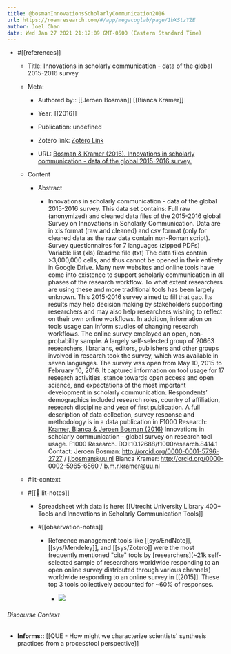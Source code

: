 ```yaml
---
title: @bosmanInnovationsScholarlyCommunication2016
url: https://roamresearch.com/#/app/megacoglab/page/1bXStzYZE
author: Joel Chan
date: Wed Jan 27 2021 21:12:09 GMT-0500 (Eastern Standard Time)
---
```


- #[[references]]

    - Title: Innovations in scholarly communication - data of the global 2015-2016 survey

    - Meta:

        - Authored by:: [[Jeroen Bosman]] [[Bianca Kramer]]

        - Year: [[2016]]

        - Publication: undefined

        - Zotero link: [Zotero Link](zotero://select/items/7_P2RKN65R)

        - URL: [Bosman & Kramer (2016). Innovations in scholarly communication - data of the global 2015-2016 survey.](https://zenodo.org/record/49583#.YBIa2OhKguU)

    - Content

        - Abstract

            - Innovations in scholarly communication - data of the global 2015-2016 survey. This data set contains: Full raw (anonymized) and cleaned data files of the 2015-2016 global Survey on Innovations in Scholarly Communication. Data are in xls format (raw and cleaned) and csv format (only for cleaned data as the raw data contain non-Roman script). Survey questionnaires for 7 languages (zipped PDFs) Variable list (xls) Readme file (txt) The data files contain >3,000,000 cells, and thus cannot be opened in their entirety in Google Drive. Many new websites and online tools have come into existence to support scholarly communication in all phases of the research workflow. To what extent researchers are using these and more traditional tools has been largely unknown. This 2015-2016 survey aimed to fill that gap. Its results may help decision making by stakeholders supporting researchers and may also help researchers wishing to reflect on their own online workflows. In addition, information on tools usage can inform studies of changing research workflows. The online survey employed an open, non-probability sample. A largely self-selected group of 20663 researchers, librarians, editors, publishers and other groups involved in research took the survey, which was available in seven languages. The survey was open from May 10, 2015 to February 10, 2016. It captured information on tool usage for 17 research activities, stance towards open access and open science, and expectations of the most important development in scholarly communication. Respondents’ demographics included research roles, country of affiliation, research discipline and year of first publication. A full description of data collection, survey response and methodology is in a data publication in F1000 Research: [Kramer, Bianca & Jeroen Bosman (2016)]([[@kramerInnovationsScholarlyCommunication2016]]) Innovations in scholarly communication - global survey on research tool usage. F1000 Research. DOI:10.12688/f1000research.8414.1 Contact: Jeroen Bosman: http://orcid.org/0000-0001-5796-2727 / j.bosman@uu.nl Bianca Kramer: http://orcid.org/0000-0002-5965-6560 / b.m.r.kramer@uu.nl

    - #lit-context

    - #[[📝 lit-notes]]

        - Spreadsheet with data is here: [[Utrecht University Library 400+ Tools and Innovations in Scholarly Communication Tools]]

        - #[[observation-notes]]

            - Reference management tools like [[sys/EndNote]], [[sys/Mendeley]], and [[sys/Zotero]] were the most frequently mentioned "cite" tools by [researchers](~21k self-selected sample of researchers worldwide responding to an open online survey distributed through various channels) worldwide responding to an online survey in [[2015]]. These top 3 tools collectively accounted for ~60% of responses.

                - ![](https://firebasestorage.googleapis.com/v0/b/firescript-577a2.appspot.com/o/imgs%2Fapp%2Fmegacoglab%2FIteYPJkTQm.png?alt=media&token=3912a013-9f3a-4869-88d9-068f1ca79956)

###### Discourse Context

- **Informs::** [[QUE - How might we characterize scientists' synthesis practices from a processtool perspective]]
